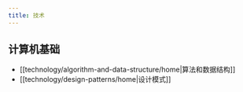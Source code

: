 ```yaml
---
title: 技术
---
```


## 计算机基础

- [[technology/algorithm-and-data-structure/home|算法和数据结构]]
- [[technology/design-patterns/home|设计模式]]
